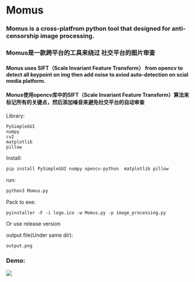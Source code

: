 # Momus
### Momus is a cross-platfrom python tool that designed for anti-censorship image processing.
### Momus是一款跨平台的工具来绕过 社交平台的图片审查

#### Monus uses SIFT（Scale Invariant Feature Transform） from opencv to detect all keypoint on img then add noise to aviod auto-detection on scial media platform.
#### Monus使用opencv库中的SIFT（Scale Invariant Feature Transform）算法来标记所有的关键点，然后添加噪音来避免社交平台的自动审查

Library:
```
PySimpleGUI
numpy
cv2
matplotlib
pillow
```

Install:
```bash
pip install PySimpleGUI numpy opencv-python  matplotlib pillow
```
run:
```bash
python3 Momus.py
```
Pack to exe:
```
pyinstaller -F -i logo.ico -w Momus.py -p image_processing.py
```
Or use release version

output file(Under same dir):
```
output.png
```
### Demo:
![](Momus_Demo.gif)
